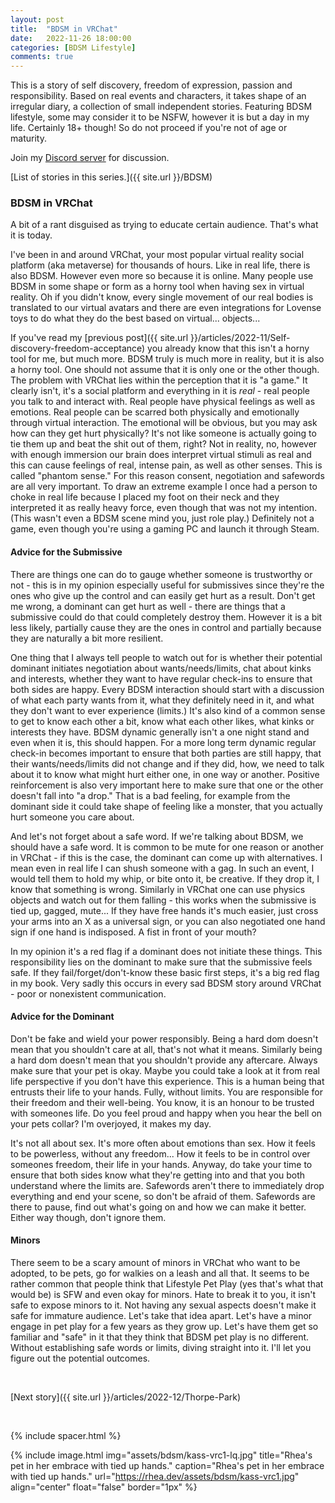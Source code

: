 ```yaml
---
layout: post
title:  "BDSM in VRChat"
date:   2022-11-26 18:00:00
categories: [BDSM Lifestyle]
comments: true
---
```

This is a story of self discovery, freedom of expression, passion and responsibility. Based on real events and characters, it takes shape of an irregular diary, a collection of small independent stories. Featuring BDSM lifestyle, some may consider it to be NSFW, however it is but a day in my life. Certainly 18+ though! So do not proceed if you're not of age or maturity.

Join my [Discord server](https://discord.gg/m2PFpymQb9) for discussion.

[List of stories in this series.]({{ site.url }}/BDSM)

<!--more-->

### BDSM in VRChat

A bit of a rant disguised as trying to educate certain audience. That's what it is today.

I've been in and around VRChat, your most popular virtual reality social platform (aka metaverse) for thousands of hours. Like in real life, there is also BDSM. However even more so because it is online. Many people use BDSM in some shape or form as a horny tool when having sex in virtual reality. Oh if you didn't know, every single movement of our real bodies is translated to our virtual avatars and there are even integrations for Lovense toys to do what they do the best based on virtual... objects...

If you've read my [previous post]({{ site.url }}/articles/2022-11/Self-discovery-freedom-acceptance) you already know that this isn't a horny tool for me, but much more. BDSM truly is much more in reality, but it is also a horny tool. One should not assume that it is only one or the other though. The problem with VRChat lies within the perception that it is "a game." It clearly isn't, it's a social platform and everything in it is _real_ - real people you talk to and interact with. Real people have physical feelings as well as emotions. Real people can be scarred both physically and emotionally through virtual interaction. The emotional will be obvious, but you may ask how can they get hurt physically? It's not like someone is actually going to tie them up and beat the shit out of them, right? Not in reality, no, however with enough immersion our brain does interpret virtual stimuli as real and this can cause feelings of real, intense pain, as well as other senses. This is called "phantom sense." For this reason consent, negotiation and safewords are all very important. To draw an extreme example I once had a person to choke in real life because I placed my foot on their neck and they interpreted it as really heavy force, even though that was not my intention. (This wasn't even a BDSM scene mind you, just role play.) Definitely not a game, even though you're using a gaming PC and launch it through Steam.

#### Advice for the Submissive

There are things one can do to gauge whether someone is trustworthy or not - this is in my opinion especially useful for submissives since they're the ones who give up the control and can easily get hurt as a result. Don't get me wrong, a dominant can get hurt as well - there are things that a submissive could do that could completely destroy them. However it is a bit less likely, partially cause they are the ones in control and partially because they are naturally a bit more resilient.

One thing that I always tell people to watch out for is whether their potential dominant initiates negotiation about wants/needs/limits, chat about kinks and interests, whether they want to have regular check-ins to ensure that both sides are happy. Every BDSM interaction should start with a discussion of what each party wants from it, what they definitely need in it, and what they don't want to ever experience (limits.) It's also kind of a common sense to get to know each other a bit, know what each other likes, what kinks or interests they have. BDSM dynamic generally isn't a one night stand and even when it is, this should happen. For a more long term dynamic regular check-in becomes important to ensure that both parties are still happy, that their wants/needs/limits did not change and if they did, how, we need to talk about it to know what might hurt either one, in one way or another. Positive reinforcement is also very important here to make sure that one or the other doesn't fall into "a drop." That is a bad feeling, for example from the dominant side it could take shape of feeling like a monster, that you actually hurt someone you care about.

And let's not forget about a safe word. If we're talking about BDSM, we should have a safe word. It is common to be mute for one reason or another in VRChat - if this is the case, the dominant can come up with alternatives. I mean even in real life I can shush someone with a gag. In such an event, I would tell them to hold my whip, or bite onto it, be creative. If they drop it, I know that something is wrong. Similarly in VRChat one can use physics objects and watch out for them falling - this works when the submissive is tied up, gagged, mute... If they have free hands it's much easier, just cross your arms into an X as a universal sign, or you can also negotiated one hand sign if one hand is indisposed. A fist in front of your mouth?

In my opinion it's a red flag if a dominant does not initiate these things. This responsibility lies on the dominant to make sure that the submissive feels safe. If they fail/forget/don't-know these basic first steps, it's a big red flag in my book. Very sadly this occurs in every sad BDSM story around VRChat - poor or nonexistent communication.

#### Advice for the Dominant

Don't be fake and wield your power responsibly. Being a hard dom doesn't mean that you shouldn't care at all, that's not what it means. Similarly being a hard dom doesn't mean that you shouldn't provide any aftercare. Always make sure that your pet is okay. Maybe you could take a look at it from real life perspective if you don't have this experience. This is a human being that entrusts their life to your hands. Fully, without limits. You are responsible for their freedom and their well-being. You know, it is an honour to be trusted with someones life. Do you feel proud and happy when you hear the bell on your pets collar? I'm overjoyed, it makes my day.

It's not all about sex. It's more often about emotions than sex. How it feels to be powerless, without any freedom... How it feels to be in control over someones freedom, their life in your hands. Anyway, do take your time to ensure that both sides know what they're getting into and that you both understand where the limits are. Safewords aren't there to immediately drop everything and end your scene, so don't be afraid of them. Safewords are there to pause, find out what's going on and how we can make it better. Either way though, don't ignore them.

#### Minors

There seem to be a scary amount of minors in VRChat who want to be adopted, to be pets, go for walkies on a leash and all that. It seems to be rather common that people think that Lifestyle Pet Play (yes that's what that would be) is SFW and even okay for minors. Hate to break it to you, it isn't safe to expose minors to it. Not having any sexual aspects doesn't make it safe for immature audience. Let's take that idea apart. Let's have a minor engage in pet play for a few years as they grow up. Let's have them get so familiar and "safe" in it that they think that BDSM pet play is no different. Without establishing safe words or limits, diving straight into it. I'll let you figure out the potential outcomes.

&nbsp;

[Next story]({{ site.url }}/articles/2022-12/Thorpe-Park)

&nbsp;

{% include spacer.html %}

{% include image.html
  img="assets/bdsm/kass-vrc1-lq.jpg"
  title="Rhea's pet in her embrace with tied up hands."
  caption="Rhea's pet in her embrace with tied up hands."
  url="https://rhea.dev/assets/bdsm/kass-vrc1.jpg"
  align="center"
  float="false"
  border="1px"
%}

